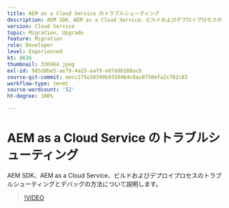 ```yaml
---
title: AEM as a Cloud Service のトラブルシューティング
description: AEM SDK、AEM as a Cloud Service、ビルドおよびデプロイプロセスのトラブルシューティングとデバッグの方法について説明します。
version: Cloud Service
topic: Migration, Upgrade
feature: Migration
role: Developer
level: Experienced
kt: 8636
thumbnail: 336964.jpeg
exl-id: 905d8be5-ae79-4a25-aaf9-ed7ddb168acb
source-git-commit: eecc275e38390b9330464c8ac0750efa2c702c82
workflow-type: tm+mt
source-wordcount: '52'
ht-degree: 100%

---
```


# AEM as a Cloud Service のトラブルシューティング

AEM SDK、AEM as a Cloud Service、ビルドおよびデプロイプロセスのトラブルシューティングとデバッグの方法について説明します。

>[!VIDEO](https://video.tv.adobe.com/v/336964?quality=12&learn=on)
